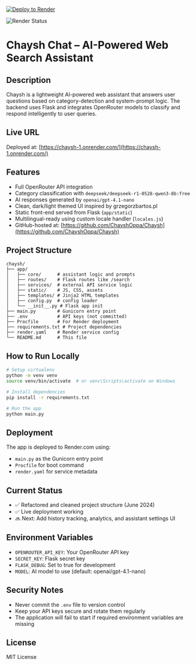 [![Deploy to Render](https://render.com/images/deploy-to-render-button.svg)](https://render.com/deploy?repo=https://github.com/ChayshOppa/Chaysh)

![Render Status](https://render.com/api/v1/services/chaysh/status.svg)

# Chaysh Chat – AI-Powered Web Search Assistant

## Description
Chaysh is a lightweight AI-powered web assistant that answers user questions based on category-detection and system-prompt logic. The backend uses Flask and integrates OpenRouter models to classify and respond intelligently to user queries.

## Live URL
Deployed at: [https://chaysh-1.onrender.com/](https://chaysh-1.onrender.com/)

## Features
- Full OpenRouter API integration
- Category classification with `deepseek/deepseek-r1-0528-qwen3-8b:free`
- AI responses generated by `openai/gpt-4.1-nano`
- Clean, dark/light themed UI inspired by grzegorzbartos.pl
- Static front-end served from Flask (`app/static`)
- Multilingual-ready using custom locale handler (`locales.js`)
- GitHub-hosted at: [https://github.com/ChayshOppa/Chaysh](https://github.com/ChayshOppa/Chaysh)

## Project Structure
```
chaysh/
├── app/
│   ├── core/      # assistant logic and prompts
│   ├── routes/    # Flask routes like /search
│   ├── services/  # external API service logic
│   ├── static/    # JS, CSS, assets
│   ├── templates/ # Jinja2 HTML templates
│   ├── config.py  # config loader
│   └── __init__.py # Flask app init
├── main.py        # Gunicorn entry point
├── .env           # API keys (not committed)
├── Procfile       # For Render deployment
├── requirements.txt # Project dependencies
├── render.yaml    # Render service config
└── README.md      # This file
```

## How to Run Locally
```bash
# Setup virtualenv
python -m venv venv
source venv/bin/activate  # or venv\Scripts\activate on Windows

# Install dependencies
pip install -r requirements.txt

# Run the app
python main.py
```

## Deployment
The app is deployed to Render.com using:
- `main.py` as the Gunicorn entry point
- `Procfile` for boot command
- `render.yaml` for service metadata

## Current Status
- ✅ Refactored and cleaned project structure (June 2024)
- ✅ Live deployment working
- 🔜 Next: Add history tracking, analytics, and assistant settings UI

## Environment Variables
- `OPENROUTER_API_KEY`: Your OpenRouter API key
- `SECRET_KEY`: Flask secret key
- `FLASK_DEBUG`: Set to true for development
- `MODEL`: AI model to use (default: openai/gpt-4.1-nano)

## Security Notes
- Never commit the `.env` file to version control
- Keep your API keys secure and rotate them regularly
- The application will fail to start if required environment variables are missing

## License
MIT License 